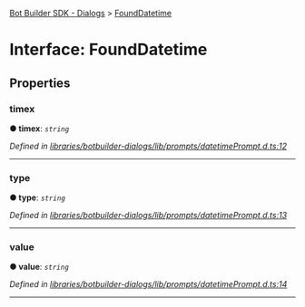 [Bot Builder SDK - Dialogs](../README.md) > [FoundDatetime](../interfaces/botbuilder_dialogs.founddatetime.md)



# Interface: FoundDatetime


## Properties
<a id="timex"></a>

###  timex

**●  timex**:  *`string`* 

*Defined in [libraries/botbuilder-dialogs/lib/prompts/datetimePrompt.d.ts:12](https://github.com/Microsoft/botbuilder-js/blob/9c47be0/libraries/botbuilder-dialogs/lib/prompts/datetimePrompt.d.ts#L12)*





___

<a id="type"></a>

###  type

**●  type**:  *`string`* 

*Defined in [libraries/botbuilder-dialogs/lib/prompts/datetimePrompt.d.ts:13](https://github.com/Microsoft/botbuilder-js/blob/9c47be0/libraries/botbuilder-dialogs/lib/prompts/datetimePrompt.d.ts#L13)*





___

<a id="value"></a>

###  value

**●  value**:  *`string`* 

*Defined in [libraries/botbuilder-dialogs/lib/prompts/datetimePrompt.d.ts:14](https://github.com/Microsoft/botbuilder-js/blob/9c47be0/libraries/botbuilder-dialogs/lib/prompts/datetimePrompt.d.ts#L14)*





___


